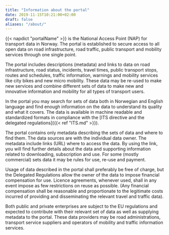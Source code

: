 ```yaml
---
title: "Information about the portal"
date: 2019-11-15T10:21:00+02:00
draft: false
aliases: "/about/"
---
```


{{< napdict "portalName" >}} is the National Access Point (NAP) for transport data in Norway. The portal is established to secure access to all open data on road infrastructure, road traffic, public transport and mobility services through one single point.

The portal includes descriptions (metadata) and links to data on road infrastructure, road status, incidents, travel times, public transport stops, routes and schedules, traffic information, warnings and mobility services like city bikes and new micro mobility. These data may be re-used to make new services and combine different sets of data to make new and innovative information and mobility for all types of transport users.

In the portal you may search for sets of data both in Norwegian and English language and find enough information on the data to understand its quality and what it covers. The data is available in machine readable and standardized formats in compliance with the [ITS directive and the delegated regulations]({{< ref "ITS.md" >}}).

The portal contains only metadata describing the sets of data and where to find them. The data sources are with the individual data owner. The metadata include links (URL) where to access the data. By using the link, you will find further details about the data and supporting information related to downloading, subscription and use. For some (mostly commercial) sets data it may be rules for use, re-use and payment.

Usage of data described in the portal shall preferably be free of charge, but the Delegated Regulations allow the owner of the data to impose financial compensation for use. Licence agreements, whenever used, shall in any event impose as few restrictions on reuse as possible. (Any financial compensation shall be reasonable and proportionate to the legitimate costs incurred of providing and disseminating the relevant travel and traffic data).

Both public and private enterprises are subject to the EU regulations and expected to contribute with their relevant set of data as well as supplying metadata to the portal. These data providers may be road administrations, transport service suppliers and operators of mobility and traffic information services.
